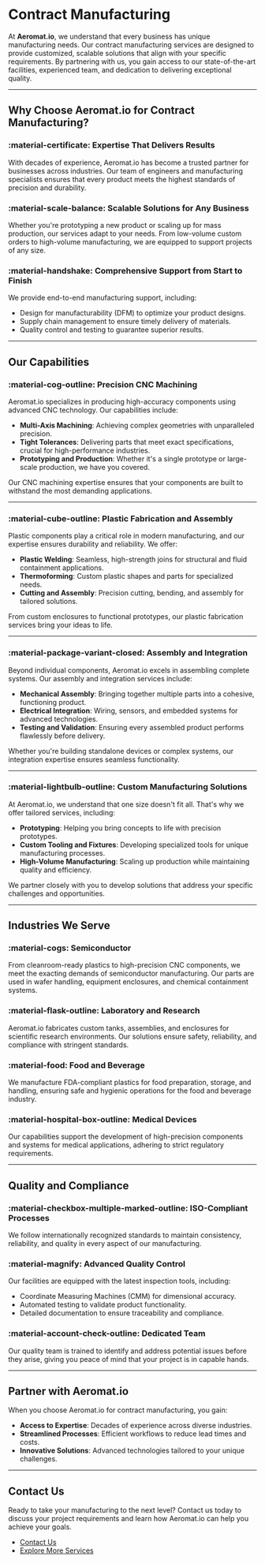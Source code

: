 # Contract Manufacturing

At **Aeromat.io**, we understand that every business has unique manufacturing needs. Our contract manufacturing services are designed to provide customized, scalable solutions that align with your specific requirements. By partnering with us, you gain access to our state-of-the-art facilities, experienced team, and dedication to delivering exceptional quality.

---

## Why Choose Aeromat.io for Contract Manufacturing?

### :material-certificate: Expertise That Delivers Results
With decades of experience, Aeromat.io has become a trusted partner for businesses across industries. Our team of engineers and manufacturing specialists ensures that every product meets the highest standards of precision and durability.

### :material-scale-balance: Scalable Solutions for Any Business
Whether you're prototyping a new product or scaling up for mass production, our services adapt to your needs. From low-volume custom orders to high-volume manufacturing, we are equipped to support projects of any size.

### :material-handshake: Comprehensive Support from Start to Finish
We provide end-to-end manufacturing support, including:
- Design for manufacturability (DFM) to optimize your product designs.
- Supply chain management to ensure timely delivery of materials.
- Quality control and testing to guarantee superior results.

---

## Our Capabilities

### :material-cog-outline: Precision CNC Machining
Aeromat.io specializes in producing high-accuracy components using advanced CNC technology. Our capabilities include:
- **Multi-Axis Machining**: Achieving complex geometries with unparalleled precision.
- **Tight Tolerances**: Delivering parts that meet exact specifications, crucial for high-performance industries.
- **Prototyping and Production**: Whether it's a single prototype or large-scale production, we have you covered.

Our CNC machining expertise ensures that your components are built to withstand the most demanding applications.

---

### :material-cube-outline: Plastic Fabrication and Assembly
Plastic components play a critical role in modern manufacturing, and our expertise ensures durability and reliability. We offer:
- **Plastic Welding**: Seamless, high-strength joins for structural and fluid containment applications.
- **Thermoforming**: Custom plastic shapes and parts for specialized needs.
- **Cutting and Assembly**: Precision cutting, bending, and assembly for tailored solutions.

From custom enclosures to functional prototypes, our plastic fabrication services bring your ideas to life.

---

### :material-package-variant-closed: Assembly and Integration
Beyond individual components, Aeromat.io excels in assembling complete systems. Our assembly and integration services include:
- **Mechanical Assembly**: Bringing together multiple parts into a cohesive, functioning product.
- **Electrical Integration**: Wiring, sensors, and embedded systems for advanced technologies.
- **Testing and Validation**: Ensuring every assembled product performs flawlessly before delivery.

Whether you're building standalone devices or complex systems, our integration expertise ensures seamless functionality.

---

### :material-lightbulb-outline: Custom Manufacturing Solutions
At Aeromat.io, we understand that one size doesn't fit all. That's why we offer tailored services, including:
- **Prototyping**: Helping you bring concepts to life with precision prototypes.
- **Custom Tooling and Fixtures**: Developing specialized tools for unique manufacturing processes.
- **High-Volume Manufacturing**: Scaling up production while maintaining quality and efficiency.

We partner closely with you to develop solutions that address your specific challenges and opportunities.

---

## Industries We Serve

### :material-cogs: Semiconductor
From cleanroom-ready plastics to high-precision CNC components, we meet the exacting demands of semiconductor manufacturing. Our parts are used in wafer handling, equipment enclosures, and chemical containment systems.

### :material-flask-outline: Laboratory and Research
Aeromat.io fabricates custom tanks, assemblies, and enclosures for scientific research environments. Our solutions ensure safety, reliability, and compliance with stringent standards.

### :material-food: Food and Beverage
We manufacture FDA-compliant plastics for food preparation, storage, and handling, ensuring safe and hygienic operations for the food and beverage industry.

### :material-hospital-box-outline: Medical Devices
Our capabilities support the development of high-precision components and systems for medical applications, adhering to strict regulatory requirements.

---

## Quality and Compliance

### :material-checkbox-multiple-marked-outline: ISO-Compliant Processes
We follow internationally recognized standards to maintain consistency, reliability, and quality in every aspect of our manufacturing.

### :material-magnify: Advanced Quality Control
Our facilities are equipped with the latest inspection tools, including:
- Coordinate Measuring Machines (CMM) for dimensional accuracy.
- Automated testing to validate product functionality.
- Detailed documentation to ensure traceability and compliance.

### :material-account-check-outline: Dedicated Team
Our quality team is trained to identify and address potential issues before they arise, giving you peace of mind that your project is in capable hands.

---

## Partner with Aeromat.io

When you choose Aeromat.io for contract manufacturing, you gain:
- **Access to Expertise**: Decades of experience across diverse industries.
- **Streamlined Processes**: Efficient workflows to reduce lead times and costs.
- **Innovative Solutions**: Advanced technologies tailored to your unique challenges.

---

## Contact Us

Ready to take your manufacturing to the next level? Contact us today to discuss your project requirements and learn how Aeromat.io can help you achieve your goals.

- [Contact Us](/contact/)
- [Explore More Services](/services/)